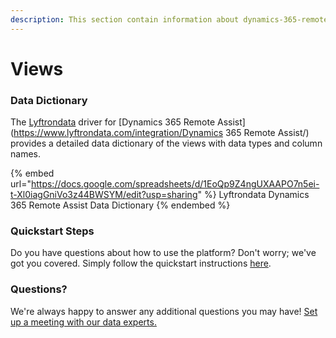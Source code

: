 ```yaml
---
description: This section contain information about dynamics-365-remote-assist connector views information
---
```


# Views

### Data Dictionary

The [Lyftrondata](https://www.lyftrondata.com/) driver for [Dynamics 365 Remote Assist](https://www.lyftrondata.com/integration/Dynamics 365 Remote Assist/)[ ](https://www.lyftrondata.com/integration/dynamics-365-remote-assist/)provides a detailed data dictionary of the views with data types and column names.

{% embed url="https://docs.google.com/spreadsheets/d/1EoQp9Z4ngUXAAPO7n5ei-t-Xl0iagGniVo3z44BWSYM/edit?usp=sharing" %}
Lyftrondata Dynamics 365 Remote Assist Data Dictionary
{% endembed %}

### Quickstart Steps

Do you have questions about how to use the platform? Don't worry; we've got you covered. Simply follow the quickstart instructions [here](../../../../quickstart-steps.md).

### Questions? <a href="#questions" id="questions"></a>

We're always happy to answer any additional questions you may have! [Set up a meeting with our data experts.](https://www.lyftrondata.com/book-a-meeting/)


